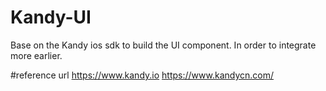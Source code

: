 # Kandy-UI
Base on the Kandy ios sdk to build the UI component. In order to integrate more earlier.

#reference url
https://www.kandy.io
https://www.kandycn.com/


